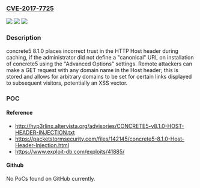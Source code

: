 ### [CVE-2017-7725](https://cve.mitre.org/cgi-bin/cvename.cgi?name=CVE-2017-7725)
![](https://img.shields.io/static/v1?label=Product&message=n%2Fa&color=blue)
![](https://img.shields.io/static/v1?label=Version&message=n%2Fa&color=blue)
![](https://img.shields.io/static/v1?label=Vulnerability&message=n%2Fa&color=brighgreen)

### Description

concrete5 8.1.0 places incorrect trust in the HTTP Host header during caching, if the administrator did not define a "canonical" URL on installation of concrete5 using the "Advanced Options" settings. Remote attackers can make a GET request with any domain name in the Host header; this is stored and allows for arbitrary domains to be set for certain links displayed to subsequent visitors, potentially an XSS vector.

### POC

#### Reference
- http://hyp3rlinx.altervista.org/advisories/CONCRETE5-v8.1.0-HOST-HEADER-INJECTION.txt
- https://packetstormsecurity.com/files/142145/concrete5-8.1.0-Host-Header-Injection.html
- https://www.exploit-db.com/exploits/41885/

#### Github
No PoCs found on GitHub currently.

